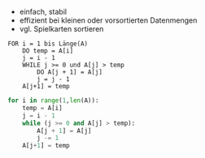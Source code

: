 - einfach, stabil
- effizient bei kleinen oder vorsortierten Datenmengen
- vgl. Spielkarten sortieren

```pseudo title="Pseudocode"
FOR i = 1 bis Länge(A)
    DO temp = A[i]
    j = i - 1
    WHILE j >= 0 und A[j] > temp
        DO A[j + 1] = A[j]
        j = j - 1
    A[j+1] = temp
```

```python title="Insertion-Sort in Python"
for i in range(1,len(A)):
    temp = A[i]
    j = i - 1
    while (j >= 0 and A[j] > temp):
        A[j + 1] = A[j]
        j -= 1
    A[j+1] = temp
```


